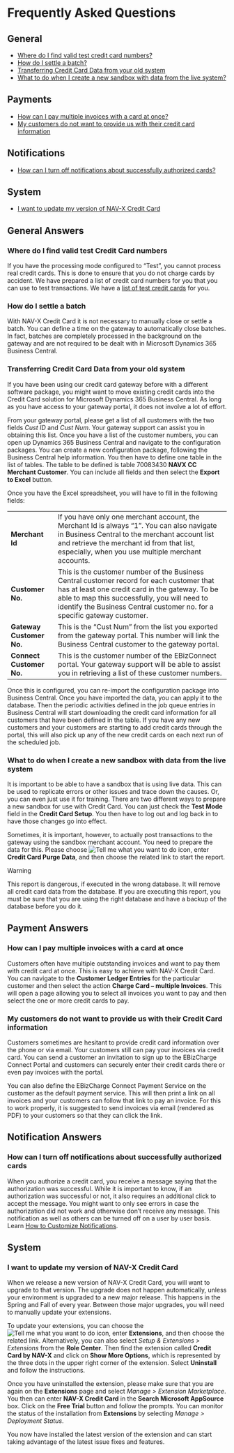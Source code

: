 # Frequently Asked Questions

## General

- [Where do I find valid test credit card numbers?](faq-index.md#where-do-i-find-valid-test-credit-card-numbers)
- [How do I settle a batch?](faq-index.md#how-do-i-settle-a-batch)
- [Transferring Credit Card Data from your old system](faq-index.md#transferring-credit-card-data-from-your-old-system)
- [What to do when I create a new sandbox with data from the live system?](faq-index.md#what-to-do-when-i-create-a-new-sandbox-with-data-from-the-live-system)

## Payments

- [How can I pay multiple invoices with a card at once?](faq-index.md#how-can-i-pay-multiple-invoices-with-a-card-at-once)
- [My customers do not want to provide us with their credit card information](faq-index.md#my-customers-do-not-want-to-provide-us-with-their-credit-card-information)

## Notifications

- [How can I turn off notifications about successfully authorized cards?](faq-index.md#how-can-i-turn-off-notifications-about-successfully-authorized-cards)

## System

- [I want to update my version of NAV-X Credit Card](faq-index.md#i-want-to-update-my-version-of-nav-x-credit-card)

## General Answers

### Where do I find valid test Credit Card numbers

If you have the processing mode configured to “Test”, you cannot process real credit cards. This is done to ensure that you do not charge cards by accident. We have prepared a list of credit card numbers for you that you can use to test transactions. We have a [list of test credit cards](test-credit-cards.md) for you.

### How do I settle a batch

With NAV-X Credit Card it is not necessary to manually close or settle a batch. You can define a time on the gateway to automatically close batches. In fact, batches are completely processed in the background on the gateway and are not required to be dealt with in Microsoft Dynamics 365 Business Central.

### Transferring Credit Card Data from your old system

If you have been using our credit card gateway before with a different software package, you might want to move existing credit cards into the Credit Card solution for Microsoft Dynamics 365 Business Central. As long as you have access to your gateway portal, it does not involve a lot of effort.

From your gateway portal, please get a list of all customers with the two fields *Cust ID* and *Cust Num*. Your gateway support can assist you in obtaining this list. Once you have a list of the customer numbers, you can open up Dynamics 365 Business Central and navigate to the configuration packages. You can create a new configuration package, following the Business Central help information. You then have to define one table in the list of tables. The table to be defined is table 70083430 **NAVX CC Merchant Customer**. You can include all fields and then select the **Export to Excel** button.

Once you have the Excel spreadsheet, you will have to fill in the following fields:

|                          |                                                                                                                                |
|--------------------------|--------------------------------------------------------------------------------------------------------------------------------|
| **Merchant Id**          | If you have only one merchant account, the Merchant Id is always “1”. You can also navigate in Business Central to the merchant account list and retrieve the merchant id from that list, especially, when you use multiple merchant accounts. |
| **Customer No.**         | This is the customer number of the Business Central customer record for each customer that has at least one credit card in the gateway. To be able to map this successfully, you will need to identify the Business Central customer no. for a specific gateway customer. |
| **Gateway Customer No.** | This is the “Cust Num” from the list you exported from the gateway portal. This number will link the Business Central customer to the gateway portal. |
| **Connect Customer No.** | This is the customer number of the EBizConnect portal. Your gateway support will be able to assist you in retrieving a list of these customer numbers. |

Once this is configured, you can re-import the configuration package into Business Central. Once you have imported the data, you can apply it to the database. Then the periodic activities defined in the job queue entries in Business Central will start downloading the credit card information for all customers that have been defined in the table. If you have any new customers and your customers are starting to add credit cards through the portal, this will also pick up any of the new credit cards on each next run of the scheduled job.

### What to do when I create a new sandbox with data from the live system

It is important to be able to have a sandbox that is using live data. This can be used to replicate errors or other issues and trace down the causes. Or, you can even just use it for training. There are two different ways to prepare a new sandbox for use with Credit Card. You can just check the **Test Mode** field in the **Credit Card Setup**. You then have to log out and log back in to have those changes go into effect.

Sometimes, it is important, however, to actually post transactions to the gateway using the sandbox merchant account. You need to prepare the data for this. Please choose ![Tell me what you want to do](/images/magnifying-glass.gif) icon, enter **Credit Card Purge Data**, and then choose the related link to start the report.

> [!WARNING]
> This report is dangerous, if executed in the wrong database. It will remove all credit card data from the database. If you are executing this report, you must be sure that you are using the right database and have a backup of the database before you do it.

## Payment Answers

### How can I pay multiple invoices with a card at once

Customers often have multiple outstanding invoices and want to pay them with credit card at once. This is easy to achieve with NAV-X Credit Card. You can navigate to the **Customer Ledger Entries** for the particular customer and then select the action **Charge Card – multiple Invoices**. This will open a page allowing you to select all invoices you want to pay and then select the one or more credit cards to pay.

### My customers do not want to provide us with their Credit Card information

Customers sometimes are hesitant to provide credit card information over the phone or via email. Your customers still can pay your invoices via credit card. You can send a customer an invitation to sign up to the EBizCharge Connect Portal and customers can securely enter their credit cards there or even pay invoices with the portal.

You can also define the EBizCharge Connect Payment Service on the customer as the default payment service. This will then print a link on all invoices and your customers can follow that link to pay an invoice. For this to work properly, it is suggested to send invoices via email (rendered as PDF) to your customers so that they can click the link.

## Notification Answers

### How can I turn off notifications about successfully authorized cards

When you authorize a credit card, you receive a message saying that the authorization was successful. While it is important to know, if an authorization was successful or not, it also requires an additional click to accept the message. You might want to only see errors in case the authorization did not work and otherwise don’t receive any message. This notification as well as others can be turned off on a user by user basis. Learn [How to Customize Notifications](how-to-customize-notifications.md).

## System

### I want to update my version of NAV-X Credit Card

When we release a new version of NAV-X Credit Card, you will want to upgrade to that version. The upgrade does not happen automatically, unless your environment is upgraded to a new major release. This happens in the Spring and Fall of every year. Between those major upgrades, you will need to manually update your extensions.

To update your extensions, you can choose the ![Tell me what you want to do](/images/magnifying-glass.gif) icon, enter **Extensions**, and then choose the related link. Alternatively, you can also select *Setup & Extensions > Extensions* from the **Role Center**. Then find the extension called **Credit Card by NAV-X** and click on **Show More Options**, which is represented by the three dots in the upper right corner of the extension. Select **Uninstall** and follow the instructions.

Once you have uninstalled the extension, please make sure that you are again on the **Extensions** page and select *Manage > Extension Marketplace*. You then can enter **NAV-X Credit Card** in the **Search Microsoft AppSource** box. Click on the **Free Trial** button and follow the prompts. You can monitor the status of the installation from **Extensions** by selecting *Manage > Deployment Status*.

You now have installed the latest version of the extension and can start taking advantage of the latest issue fixes and features.
